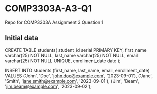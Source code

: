 # COMP3303A-A3-Q1
Repo for COMP3303A Assignment 3 Question 1

## Initial data
CREATE TABLE students(
	student_id serial PRIMARY KEY,
	first_name varchar(25) NOT NULL,
	last_name varchar(25) NOT NULL,
	email varchar(25) NOT NULL UNIQUE,
	enrollment_date date
);

INSERT INTO students (first_name, last_name, email, enrollment_date) VALUES
('John', 'Doe', 'john.doe@example.com', '2023-09-01'),
('Jane', 'Smith', 'jane.smith@example.com', '2023-09-01'),
('Jim', 'Beam', 'jim.beam@example.com', '2023-09-02');